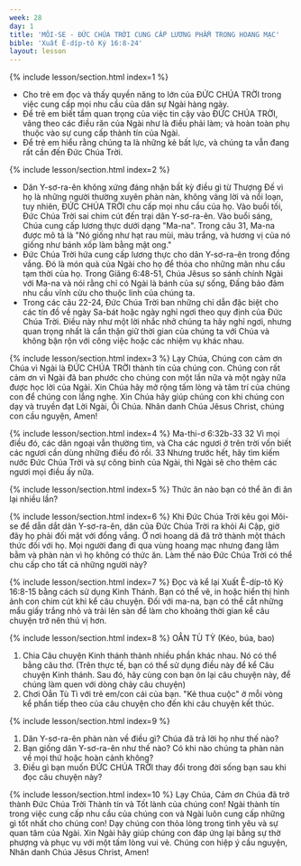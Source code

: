 ```yaml
---
week: 28
day: 1
title: 'MÔI-SE - ĐỨC CHÚA TRỜI CUNG CẤP LƯƠNG PHẨM TRONG HOANG MẠC'
bible: 'Xuất Ê-díp-tô Ký 16:8-24'
layout: lesson
---
```



{% include lesson/section.html index=1 %}
- Cho trẻ em đọc và thấy quyền năng to lớn của ĐỨC CHÚA TRỜI trong việc cung cấp mọi nhu cầu của dân sự Ngài hàng ngày.
- Để trẻ em biết tầm quan trọng của việc tin cậy vào ĐỨC CHÚA TRỜI, vâng theo các điều răn của Ngài như là điều phải làm; và hoàn toàn phụ thuộc vào sự cung cấp thành tín của Ngài.
- Để trẻ em hiểu rằng chúng ta là những kẻ bất lực, và chúng ta vẫn đang rất cần đến Đức Chúa Trời.


{% include lesson/section.html index=2 %}
- Dân Y-sơ-ra-ên không xứng đáng nhận bất kỳ điều gì từ Thượng Đế vì họ là những người thường xuyên phàn nàn, không vâng lời và nổi loạn, tuy nhiên, ĐỨC CHÚA TRỜI chu cấp mọi nhu cầu của họ. Vào buổi tối, Đức Chúa Trời sai chim cút đến trại dân Y-sơ-ra-ên. Vào buổi sáng, Chúa cung cấp lương thực dưới dạng "Ma-na". Trong câu 31, Ma-na được mô tả là "Nó giống như hạt rau mùi, màu trắng, và hương vị của nó giống như bánh xốp làm bằng mật ong."
- Đức Chúa Trời hứa cung cấp lương thực cho dân Y-sơ-ra-ên trong đồng vắng. Đó là món quà của Ngài cho họ để thỏa cho những mãn nhu cầu tạm thời của họ. Trong Giăng 6:48-51, Chúa Jêsus so sánh chính Ngài với Ma-na và nói rằng chỉ có Ngài là bánh của sự sống, Đấng bảo đảm nhu cầu vĩnh cửu cho thuộc linh của chúng ta.
- Trong các câu 22-24, Đức Chúa Trời ban những chỉ dẫn đặc biệt cho các tín đồ về ngày Sa-bát hoặc ngày nghỉ ngơi theo quy định của Đức Chúa Trời. Điều này như một lời nhắc nhở chúng ta hãy nghỉ ngơi, nhưng quan trọng nhất là cẩn thận giữ thời gian của chúng ta với Chúa và không bận rộn với công việc hoặc các nhiệm vụ khác nhau.


{% include lesson/section.html index=3 %}
 Lạy Chúa, Chúng con cảm ơn Chúa vì Ngài là ĐỨC CHÚA TRỜI thành tín của chúng con. Chúng con rất cảm ơn vì Ngài đã ban phước cho chúng con một lần nữa và một ngày nữa được học lời của Ngài. Xin Chúa hãy mở rộng tấm lòng và tâm trí của chúng con để chúng con lắng nghe. Xin Chúa hãy giúp chúng con khi chúng con dạy và truyền đạt Lời Ngài, Ôi Chúa. Nhân danh Chúa Jêsus Christ, chúng con cầu nguyện, Amen!



{% include lesson/section.html index=4 %}
 Ma-thi-ơ 6:32b-33
32 Vì mọi điều đó, các dân ngoại vẫn thường tìm, và Cha các ngươi ở trên trời vốn biết các ngươi cần dùng những điều đó rồi. 33 Nhưng trước hết, hãy tìm kiếm nước Đức Chúa Trời và sự công bình của Ngài, thì Ngài sẽ cho thêm các ngươi mọi điều ấy nữa.


{% include lesson/section.html index=5 %}
Thức ăn nào bạn có thể ăn đi ăn lại nhiều lần?



{% include lesson/section.html index=6 %}
Khi Đức Chúa Trời kêu gọi Môi-se để dẫn dắt dân Y-sơ-ra-ên, dân của Đức Chúa Trời ra khỏi Ai Cập, giờ đây họ phải đối mặt với đồng vắng. Ở nơi hoang dã đã trở thành một thách thức đối với họ. Mọi người đang đi qua vùng hoang mạc nhưng đang lằm bằm và phàn nàn vì họ không có thức ăn. Làm thế nào Đức Chúa Trời có thể chu cấp cho tất cả những người này?



{% include lesson/section.html index=7 %}
 Đọc và kể lại Xuất Ê-díp-tô Ký 16:8-15 bằng cách sử dụng Kinh Thánh. Bạn có thể vẽ, in hoặc hiển thị hình ảnh con chim cút khi kể câu chuyện. Đối với ma-na, bạn có thể cắt những mẩu giấy trắng nhỏ và trải lên sàn để làm cho khoảng thời gian kể câu chuyện trở nên thú vị hơn.


{% include lesson/section.html index=8 %}
OẲN TÙ TỲ (Kéo, búa, bao)
1. Chia Câu chuyện Kinh thánh thành nhiều phần khác nhau. Nó có thể bằng câu thơ. (Trên thực tế, bạn có thể sử dụng điều này để kể Câu chuyện Kinh thánh. Sau đó, hãy cùng con bạn ôn lại câu chuyện này, để chúng làm quen với dòng chảy câu chuyện)
2. Chơi Oẳn Tù Tì với trẻ em/con cái của bạn. "Kẻ thua cuộc" ở mỗi vòng kể phần tiếp theo của câu chuyện cho đến khi câu chuyện kết thúc.


{% include lesson/section.html index=9 %}
1. Dân Y-sơ-ra-ên phàn nàn về điều gì? Chúa đã trả lời họ như thế nào?
2. Bạn giống dân Y-sơ-ra-ên như thế nào? Có khi nào chúng ta phàn nàn về mọi thứ hoặc hoàn cảnh không?
3. Điều gì bạn muốn ĐỨC CHÚA TRỜI thay đổi trong đời sống bạn sau khi đọc câu chuyện này?


{% include lesson/section.html index=10 %}
Lạy Chúa, Cảm ơn Chúa đã trở thành Đức Chúa Trời Thành tín và Tốt lành của chúng con! Ngài thành tín trong việc cung cấp nhu cầu của chúng con và Ngài luôn cung cấp những gì tốt nhất cho chúng con! Dạy chúng con thỏa lòng trong tình yêu và sự quan tâm của Ngài. Xin Ngài hãy giúp chúng con đáp ứng lại bằng sự thờ phượng và phục vụ với một tấm lòng vui vẻ. Chúng con hiệp ý cầu nguyện, Nhân danh Chúa Jêsus Christ, Amen!
